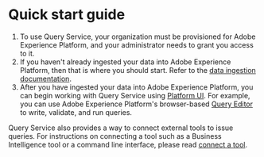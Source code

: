 # Quick start guide
1. To use Query Service, your organization must be provisioned for Adobe Experience Platform, and your administrator needs to grant you access to it. 
2. If you haven't already ingested your data into Adobe Experience Platform, then that is where you should start. Refer to the [data ingestion documentation](../../ingest_architectural_overview/data-ingestion-overview.md).
3. After you have ingested your data into Adobe Experience Platform, you can begin working with Query Service using [Platform UI](../queries-and-ui/ui-overview.md). For example, you can use Adobe Experience Platform's browser-based [Query Editor](../queries-and-ui/query-editor-overview.md) to write, validate, and run queries.


Query Service also provides a way to connect external tools to issue queries. For instructions on connecting a tool such as a Business Intelligence tool or a command line interface, please read [connect a tool](../clients/overview.md). 

